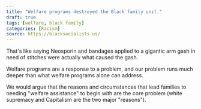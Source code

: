 ```yaml
---
title: "Welfare programs destroyed the Black family unit."
draft: true
tags: [welfare, black family]
categories: [Racism]
source: https://blacksocialists.us/
---
```


That's like saying Neosporin and bandages applied to a gigantic arm gash in need of stitches were actually what caused the gash.  
  
Welfare programs are a response to a problem, and our problem runs much deeper than what welfare programs alone can address.  
  
We would argue that the reasons and circumstances that lead families to needing "welfare assistance" to begin with are the core problem (white supremacy and Capitalism are the two major "reasons").

